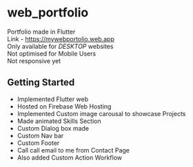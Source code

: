 # web_portfolio

Portfolio made in Flutter <br>
Link - https://mywebportolio.web.app <br>
Only available for _DESKTOP_ websites <br>
Not optimised for Mobile Users <br>
Not responsive yet <br>

## Getting Started

- Implemented Flutter web <br>
- Hosted on Firebase Web Hosting <br>
- Implemented Custom image carousal to showcase Projects <br>
- Made animated Skills Section <br>
- Custom Dialog box made <br>
- Custom Nav bar <br>
- Custom Footer <br>
- Call call email to me from Contact Page <br>
- Also added Custom Action Workflow <br>
